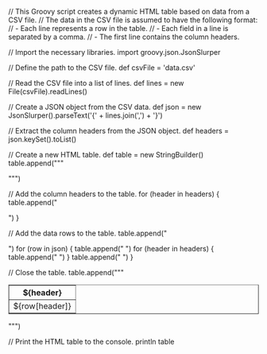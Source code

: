 // This Groovy script creates a dynamic HTML table based on data from a CSV file.
// The data in the CSV file is assumed to have the following format:
// - Each line represents a row in the table.
// - Each field in a line is separated by a comma.
// - The first line contains the column headers.

// Import the necessary libraries.
import groovy.json.JsonSlurper

// Define the path to the CSV file.
def csvFile = 'data.csv'

// Read the CSV file into a list of lines.
def lines = new File(csvFile).readLines()

// Create a JSON object from the CSV data.
def json = new JsonSlurper().parseText('{' + lines.join(',') + '}')

// Extract the column headers from the JSON object.
def headers = json.keySet().toList()

// Create a new HTML table.
def table = new StringBuilder()
table.append("""
<table border="1">
  <tr>
""")

// Add the column headers to the table.
for (header in headers) {
  table.append("    <th>${header}</th>")
}

// Add the data rows to the table.
table.append("  </tr>")
for (row in json) {
  table.append("  <tr>")
  for (header in headers) {
    table.append("    <td>${row[header]}</td>")
  }
  table.append("  </tr>")
}

// Close the table.
table.append("""
  </tr>
</table>
""")

// Print the HTML table to the console.
println table